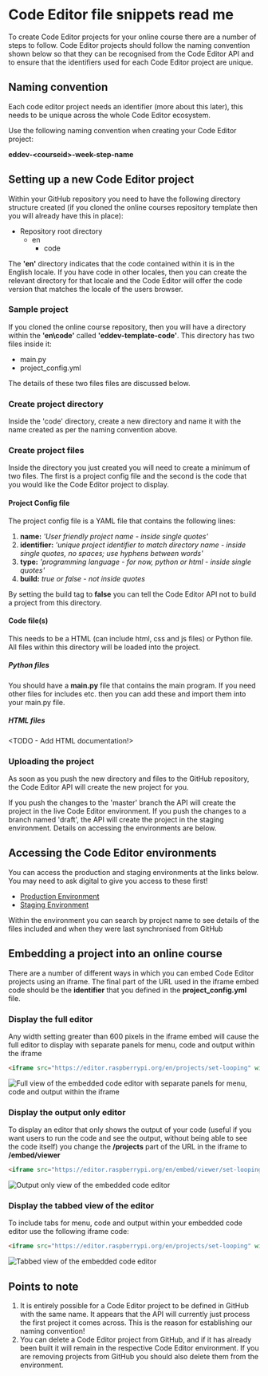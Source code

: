 # Code Editor file snippets read me

To create Code Editor projects for your online course there are a number of steps to follow. Code Editor projects should follow the naming convention shown below so that they can be recognised from the Code Editor API and to ensure that the identifiers used for each Code Editor project are unique.

## Naming convention

Each code editor project needs an identifier (more about this later), this needs to be unique across the whole Code Editor ecosystem.

Use the following naming convention when creating your Code Editor project:

__eddev-\<courseid\>-week-step-name__

## Setting up a new Code Editor project

Within your GitHub repository you need to have the following directory structure created (if you cloned the online courses repository template then you will already have this in place):

+ Repository root directory
  + en
    + code

The __'en'__ directory indicates that the code contained within it is in the English locale. If you have code in other locales, then you can create the relevant directory for that locale and the Code Editor will offer the code version that matches the locale of the users browser.

### Sample project

If you cloned the online course repository, then you will have a directory within the __'en\code'__ called __'eddev-template-code'__. This directory has two files inside it:

+ main.py
+ project_config.yml

The details of these two files files are discussed below.

### Create project directory

Inside the 'code' directory, create a new directory and name it with the name created as per the naming convention above.

### Create project files

Inside the directory you just created you will need to create a minimum of two files. The first is a project config file and the second is the code that you would like the Code Editor project to display.

#### Project Config file

The project config file is a YAML file that contains the following lines:

1. __name:__ _'User friendly project name - inside single quotes'_
1. __identifier:__ _'unique project identifier to match directory name - inside single quotes, no spaces; use hyphens between words'_
1. __type:__ _'programming language - for now, python or html - inside single quotes'_
1. __build:__ _true or false - not inside quotes_

By setting the build tag to __false__ you can tell the Code Editor API not to build a project from this directory.

#### Code file(s)

This needs to be a HTML (can include html, css and js files) or Python file. All files within this directory will be loaded into the project.

##### Python files

You should have a __main.py__ file that contains the main program. If you need other files for includes etc. then you can add these and import them into your main.py file.

##### HTML files

<TODO - Add HTML documentation!>

### Uploading the project

As soon as you push the new directory and files to the GitHub repository, the Code Editor API will create the new project for you.

If you push the changes to the 'master' branch the API will create the project in the live Code Editor environment. If you push the changes to a branch named 'draft', the API will create the project in the staging environment. Details on accessing the environments are below.

## Accessing the Code Editor environments

You can access the production and staging environments at the links below. You may need to ask digital to give you access to these first!

+ [Production Environment](https://editor-api.raspberrypi.org/admin/)
+ [Staging Environment](https://staging-editor-api.raspberrypi.org/admin/)

Within the environment you can search by project name to see details of the files included and when they were last synchronised from GitHub

## Embedding a project into an online course

There are a number of different ways in which you can embed Code Editor projects using an iframe. The final part of the URL used in the iframe embed code should be the __identifier__ that you defined in the __project_config.yml__ file.

### Display the full editor

Any width setting greater than 600 pixels in the iframe embed will cause the full editor to display with separate panels for menu, code and output within the iframe

```html
<iframe src="https://editor.raspberrypi.org/en/projects/set-looping" width="100%" height="600" frameborder="0" marginwidth="0" marginheight="0" allowfullscreen=""></iframe>
```

![Full view of the embedded code editor with separate panels for menu, code and output within the iframe](readme-images/code-editor-full.png)

### Display the output only editor

To display an editor that only shows the output of your code (useful if you want users to run the code and see the output, without being able to see the code itself) you change the __/projects__ part of the URL in the iframe to __/embed/viewer__

```html
<iframe src="https://editor.raspberrypi.org/en/embed/viewer/set-looping" width="600" height="600" frameborder="0" marginwidth="0" marginheight="0" allowfullscreen=""></iframe>
```

![Output only view of the embedded code editor](readme-images/code-editor-view-only.png)

### Display the tabbed view of the editor

To include tabs for menu, code and output within your embedded code editor use the following iframe code:

```html
<iframe src="https://editor.raspberrypi.org/en/projects/set-looping" width="600" height="600" frameborder="0" marginwidth="0" marginheight="0" allowfullscreen=""></iframe>
```

![Tabbed view of the embedded code editor](readme-images/code-editor-tabs.png)

## Points to note

1. It is entirely possible for a Code Editor project to be defined in GitHub with the same name. It appears that the API will currently just process the first project it comes across. This is the reason for establishing our naming convention!
1. You can delete a Code Editor project from GitHub, and if it has already been built it will remain in the respective Code Editor environment. If you are removing projects from GitHub you should also delete them from the environment.
